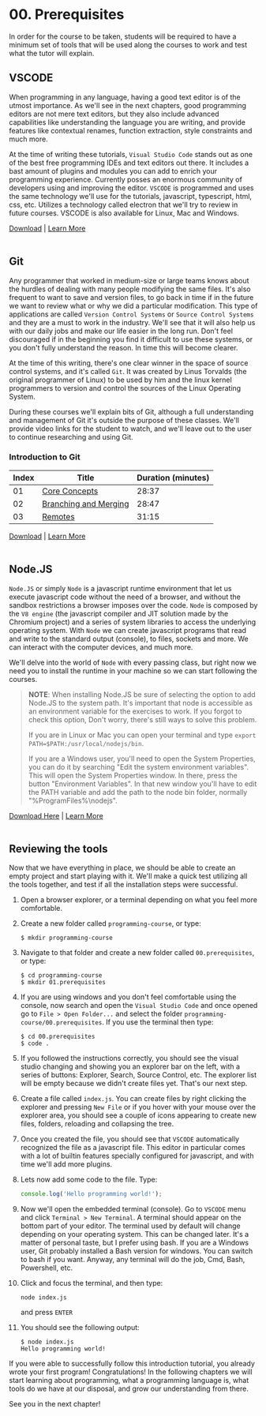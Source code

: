 # 00. Prerequisites
In order for the course to be taken, students will be required to have a minimum set of tools that will be used along the courses to work and test what the tutor will explain.

## VSCODE
When programming in any language, having a good text editor is of the utmost importance. As we'll see in the next chapters, good programming editors are not mere text editors, but they also include advanced capabilities like understanding the language you are writing, and provide features like contextual renames, function extraction, style constraints and much more.

At the time of writing these tutorials, `Visual Studio Code` stands out as one of the best free programming IDEs and text editors out there. It includes a bast amount of plugins and modules you can add to enrich your programming experience. Currently posses an enormous community of developers using and improving the editor. `VSCODE` is programmed and uses the same technology we'll use for the tutorials, javascript, typescript, html, css, etc. Utilizes a technology called electron that we'll try to review in future courses. VSCODE is also available for Linux, Mac and Windows.

[Download](https://code.visualstudio.com/download) | [Learn More](https://code.visualstudio.com/docs)
<br>
<br>

## Git
Any programmer that worked in medium-size or large teams knows about the hurdles of dealing with many people modifying the same files. It's also frequent to want to save and version files, to go back in time if in the future we want to review what or why we did a particular modification. This type of applications are called `Version Control Systems` or `Source Control Systems` and they are a must to work in the industry. We'll see that it will also help us with our daily jobs and make our life easier in the long run. Don't feel discouraged if in the beginning you find it difficult to use these systems, or you don't fully understand the reason. In time this will become clearer.

At the time of this writing, there's one clear winner in the space of source control systems, and it's called `Git`. It was created by Linus Torvalds (the original programmer of Linux) to be used by him and the linux kernel programmers to version and control the sources of the Linux Operating System.

During these courses we'll explain bits of Git, although a full understanding and management of Git it's outside the purpose of these classes. We'll provide video links for the student to watch, and we'll leave out to the user to continue researching and using Git.

### Introduction to Git
| Index | Title | Duration (minutes) |
|---    |---    | ---      |
|01     |[Core Concepts](https://www.youtube.com/watch?v=uR6G2v_WsRA)| 28:37|
|02     |[Branching and Merging](https://www.youtube.com/watch?v=FyAAIHHClqI)| 28:47|
|03     |[Remotes](https://www.youtube.com/watch?v=Gg4bLk8cGNo)| 31:15|

[Download](https://git-scm.com/downloads) | [Learn More](https://git-scm.com/doc)
<br>
<br>

## Node.JS
`Node.JS` or simply `Node` is a javascript runtime environment that let us execute javascript code without the need of a browser, and without the sandbox restrictions a browser imposes over the code. `Node` is composed by the `V8 engine` (the javascript compiler and JIT solution made by the Chromium project) and a series of system libraries to access the underlying operating system. With `Node` we can create javascript programs that read and write to the standard output (console), to files, sockets and more. We can interact with the computer devices, and much more.

We'll delve into the world of `Node` with every passing class, but right now we need you to install the runtime in your machine so we can start following the courses.

> **NOTE**: When installing Node.JS be sure of selecting the option to add Node.JS to the system path. It's important that node is accessible as an environment variable for the exercises to work. If you forgot to check this option, Don't worry, there's still ways to solve this problem.
>
> If you are in Linux or Mac you can open your terminal and type `export PATH=$PATH:/usr/local/nodejs/bin`.
>
> If you are a Windows user, you'll need to open the System Properties, you can do it by searching "Edit the system environment variables". This will open the System Properties window. In there, press the button "Environment Variables". In that new window you'll have to edit the PATH variable and add the path to the node bin folder, normally "%ProgramFiles%\nodejs\".

[Download Here](https://nodejs.org/en/download/) | [Learn More](https://nodejs.org/en/about/)
<br>
<br>

## Reviewing the tools
Now that we have everything in place, we should be able to create an empty project and start playing with it. We'll make a quick test utilizing all the tools together, and test if all the installation steps were successful.

1. Open a browser explorer, or a terminal depending on what you feel more comfortable.

2. Create a new folder called `programming-course`, or type:
   ```shell
   $ mkdir programming-course
   ```
3. Navigate to that folder and create a new folder called `00.prerequisites`, or type:
   ```shell
   $ cd programming-course
   $ mkdir 01.prerequisites
   ```
4. If you are using windows and you don't feel comfortable using the console, now search and open the `Visual Studio Code` and once opened go to `File > Open Folder...` and select the folder `programming-course/00.prerequisites`. If you use the terminal then type:
   ```shell
   $ cd 00.prerequisites
   $ code .
   ```
5. If you followed the instructions correctly, you should see the visual studio changing and showing you an explorer bar on the left, with a series of buttons: Explorer, Search, Source Control, etc. The explorer list will be empty because we didn't create files yet. That's our next step.

6. Create a file called `index.js`. You can create files by right clicking the explorer and pressing `New File` or if you hover with your mouse over the explorer area, you should see a couple of icons appearing to create new files, folders, reloading and collapsing the tree.

7. Once you created the file, you should see that `VSCODE` automatically recognized the file as a javascript file. This editor in particular comes with a lot of builtin features specially configured for javascript, and with time we'll add more plugins.

8. Lets now add some code to the file. Type:
   ```js
   console.log('Hello programming world!');
   ```
9. Now we'll open the embedded terminal (console). Go to `VSCODE` menu and click `Terminal > New Terminal`. A terminal should appear on the bottom part of your editor. The terminal used by default will change depending on your operating system. This can be changed later. It's a matter of personal taste, but I prefer using bash. If you are a Windows user, Git probably installed a Bash version for windows. You can switch to bash if you want. Anyway, any terminal will do the job, Cmd, Bash, Powershell, etc.

10. Click and focus the terminal, and then type:
    ```shell
    node index.js
    ```
    and press `ENTER`

11. You should see the following output:
    ```shell
    $ node index.js
    Hello programming world!
    ```

If you were able to successfully follow this introduction tutorial, you already wrote your first program! Congratulations! In the following chapters we will start learning about programming, what a programming language is, what tools do we have at our disposal, and grow our understanding from there.

See you in the next chapter!